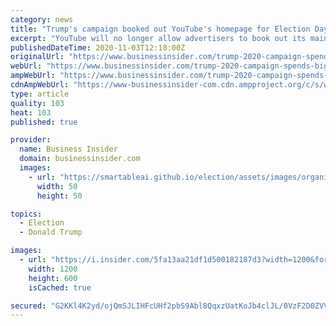 ```yaml
---
category: news
title: "Trump's campaign booked out YouTube's homepage for Election Day. YouTube won't let that happen again — but insists it's nothing to do with Trump."
excerpt: "YouTube will no longer allow advertisers to book out its main homepage slots for days at a time. The change had nothing to do with Trump, Google said."
publishedDateTime: 2020-11-03T12:18:00Z
originalUrl: "https://www.businessinsider.com/trump-2020-campaign-spends-big-on-youtube-biden-facebook-2020-11"
webUrl: "https://www.businessinsider.com/trump-2020-campaign-spends-big-on-youtube-biden-facebook-2020-11"
ampWebUrl: "https://www.businessinsider.com/trump-2020-campaign-spends-big-on-youtube-biden-facebook-2020-11?amp"
cdnAmpWebUrl: "https://www-businessinsider-com.cdn.ampproject.org/c/s/www.businessinsider.com/trump-2020-campaign-spends-big-on-youtube-biden-facebook-2020-11?amp"
type: article
quality: 103
heat: 103
published: true

provider:
  name: Business Insider
  domain: businessinsider.com
  images:
    - url: "https://smartableai.github.io/election/assets/images/organizations/businessinsider.com-50x50.jpg"
      width: 50
      height: 50

topics:
  - Election
  - Donald Trump

images:
  - url: "https://i.insider.com/5fa13aa21df1d500182187d3?width=1200&format=jpeg"
    width: 1200
    height: 600
    isCached: true

secured: "G2KKl4K2yd/ojQmSJLIHFcUHf2pbS9Abl8QqxzUatKoJb4clJL/0VzF2D0ZVVAjY/6Qeos61AInm5fIq/LVYJUpR37DVgIWsPZxsWsfCBVweyoDCidA1ZNTJhu+Q3kW9oqF6TgtqdAW7dJAnyqt5/X0pVOyhAfNAGT9xG6ex1NPmm4ESVdvJXCY1LARWGY8Ee/G7Z7YYYX45Jvk40jcbS7nsq54eCXN8+PKZitYDD2sNEO/ad/GfSq6nzAdkyWU/yo2hRK8njf+aoz7MORmN6MxcY8D5eR0TMobdSGlJ+ghXfxzdsFKLSvzWhATsb7w3zEr4X/ZVbdWUkB5IQRVoWkRUKOVdqR8Wax3yTb4xWrA=;Rmwn69zeci+0njkTBkebyQ=="
---
```


